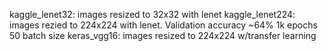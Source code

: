 kaggle_lenet32: images resized to 32x32 with lenet 
kaggle_lenet224: images rezied to 224x224 with lenet. Validation accuracy ~64% 1k epochs 50 batch size
keras_vgg16: images resized to 224x224 w/transfer learning


